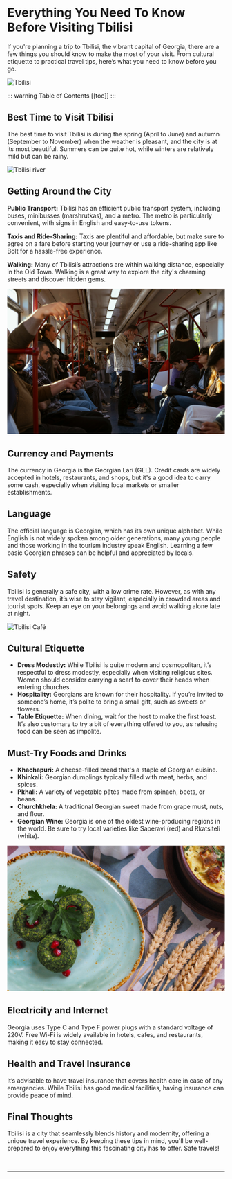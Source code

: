 # Everything You Need To Know Before Visiting Tbilisi

If you're planning a trip to Tbilisi, the vibrant capital of Georgia, there are a few things you should know to make the most of your visit. From cultural etiquette to practical travel tips, here’s what you need to know before you go.

![Tbilisi](../../../assets/tbilisi-by-night-georgia.jpg)

::: warning Table of Contents
[[toc]]
:::
## Best Time to Visit Tbilisi

The best time to visit Tbilisi is during the spring (April to June) and autumn (September to November) when the weather is pleasant, and the city is at its most beautiful. Summers can be quite hot, while winters are relatively mild but can be rainy.

![Tbilisi river](../../../assets/tbilisi-river-georgia.jpg)

## Getting Around the City

**Public Transport:** Tbilisi has an efficient public transport system, including buses, minibusses (marshrutkas), and a metro. The metro is particularly convenient, with signs in English and easy-to-use tokens.

**Taxis and Ride-Sharing:** Taxis are plentiful and affordable, but make sure to agree on a fare before starting your journey or use a ride-sharing app like Bolt for a hassle-free experience.

**Walking:** Many of Tbilisi’s attractions are within walking distance, especially in the Old Town. Walking is a great way to explore the city's charming streets and discover hidden gems.

![Metro](../../../assets/tbilisi-metro.jpg)

## Currency and Payments

The currency in Georgia is the Georgian Lari (GEL). Credit cards are widely accepted in hotels, restaurants, and shops, but it's a good idea to carry some cash, especially when visiting local markets or smaller establishments.

## Language

The official language is Georgian, which has its own unique alphabet. While English is not widely spoken among older generations, many young people and those working in the tourism industry speak English. Learning a few basic Georgian phrases can be helpful and appreciated by locals.

## Safety

Tbilisi is generally a safe city, with a low crime rate. However, as with any travel destination, it’s wise to stay vigilant, especially in crowded areas and tourist spots. Keep an eye on your belongings and avoid walking alone late at night.

![Tbilisi Café](../../../assets/tbilisi-drinks-cafe.jpg)
## Cultural Etiquette

- **Dress Modestly:** While Tbilisi is quite modern and cosmopolitan, it’s respectful to dress modestly, especially when visiting religious sites. Women should consider carrying a scarf to cover their heads when entering churches.
- **Hospitality:** Georgians are known for their hospitality. If you’re invited to someone’s home, it’s polite to bring a small gift, such as sweets or flowers.
- **Table Etiquette:** When dining, wait for the host to make the first toast. It’s also customary to try a bit of everything offered to you, as refusing food can be seen as impolite.

## Must-Try Foods and Drinks

- **Khachapuri:** A cheese-filled bread that's a staple of Georgian cuisine.
- **Khinkali:** Georgian dumplings typically filled with meat, herbs, and spices.
- **Pkhali:** A variety of vegetable pâtés made from spinach, beets, or beans.
- **Churchkhela:** A traditional Georgian sweet made from grape must, nuts, and flour.
- **Georgian Wine:** Georgia is one of the oldest wine-producing regions in the world. Be sure to try local varieties like Saperavi (red) and Rkatsiteli (white).

![Georgian Cuisine](../../../assets/pkhali-georgian-cuisine-2-landscape.jpg)

## Electricity and Internet

Georgia uses Type C and Type F power plugs with a standard voltage of 220V. Free Wi-Fi is widely available in hotels, cafes, and restaurants, making it easy to stay connected.

## Health and Travel Insurance

It’s advisable to have travel insurance that covers health care in case of any emergencies. While Tbilisi has good medical facilities, having insurance can provide peace of mind.

## Final Thoughts

Tbilisi is a city that seamlessly blends history and modernity, offering a unique travel experience. By keeping these tips in mind, you'll be well-prepared to enjoy everything this fascinating city has to offer. Safe travels!

&nbsp;

-----
&nbsp;

<!--@include: @/services-block.md-->